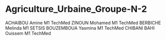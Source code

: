 # Agriculture_Urbaine_Groupe-N-2
ACHAIBOU Amine            M1 TechMed 
ZINOUN Mohamed            M1 TechMed 
BERBICHE Melinda          M1 SETSIS
BOUZEMBOUA Yasmina        M1 TechMed 
CHIBANI BAHI Ouissem      M1 TechMed 
